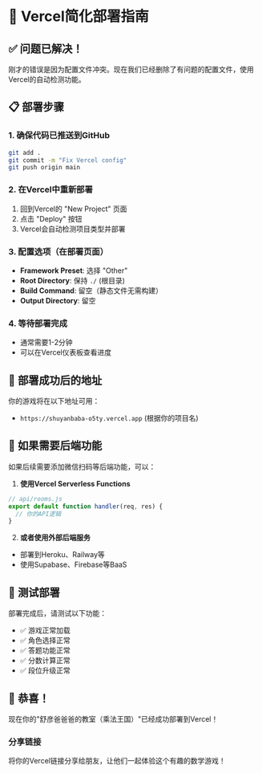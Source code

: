 # 🚀 Vercel简化部署指南

## ✅ 问题已解决！

刚才的错误是因为配置文件冲突。现在我们已经删除了有问题的配置文件，使用Vercel的自动检测功能。

## 📋 部署步骤

### 1. 确保代码已推送到GitHub
```bash
git add .
git commit -m "Fix Vercel config"
git push origin main
```

### 2. 在Vercel中重新部署
1. 回到Vercel的 "New Project" 页面
2. 点击 "Deploy" 按钮
3. Vercel会自动检测项目类型并部署

### 3. 配置选项（在部署页面）
- **Framework Preset**: 选择 "Other"
- **Root Directory**: 保持 `./` (根目录)
- **Build Command**: 留空（静态文件无需构建）
- **Output Directory**: 留空

### 4. 等待部署完成
- 通常需要1-2分钟
- 可以在Vercel仪表板查看进度

## 🎯 部署成功后的地址

你的游戏将在以下地址可用：
- `https://shuyanbaba-o5ty.vercel.app` (根据你的项目名)

## 🔧 如果需要后端功能

如果后续需要添加微信扫码等后端功能，可以：

1. **使用Vercel Serverless Functions**
```javascript
// api/rooms.js
export default function handler(req, res) {
  // 你的API逻辑
}
```

2. **或者使用外部后端服务**
- 部署到Heroku、Railway等
- 使用Supabase、Firebase等BaaS

## 📱 测试部署

部署完成后，请测试以下功能：
- ✅ 游戏正常加载
- ✅ 角色选择正常
- ✅ 答题功能正常
- ✅ 分数计算正常
- ✅ 段位升级正常

## 🎉 恭喜！

现在你的"舒彦爸爸爸的教室（乘法王国）"已经成功部署到Vercel！

### 分享链接
将你的Vercel链接分享给朋友，让他们一起体验这个有趣的数学游戏！ 